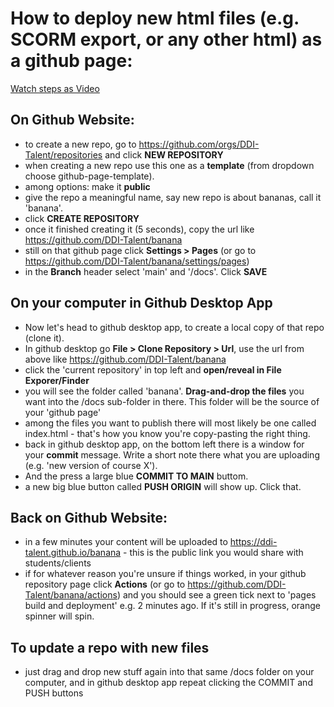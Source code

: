 # How to deploy new html files (e.g. SCORM export, or any other html) as a github page:

[Watch steps as Video](https://media.ed.ac.uk/media/t/1_goj3rwr6)

## On Github Website:

- to create a new repo, go to https://github.com/orgs/DDI-Talent/repositories and click **NEW REPOSITORY**
- when creating a new repo use this one as a **template** (from dropdown choose github-page-template). 
- among options: make it **public**
- give the repo a meaningful name, say new repo is about bananas, call it 'banana'. 
- click **CREATE REPOSITORY**
- once it finished creating it (5 seconds), copy the url like https://github.com/DDI-Talent/banana
- still on that github page click **Settings > Pages** (or go to https://github.com/DDI-Talent/banana/settings/pages)
- in the **Branch** header select 'main' and '/docs'. Click **SAVE**

## On your computer in Github Desktop App
- Now let's head to github desktop app, to create a local copy of that repo (clone it).
- In github desktop go **File > Clone Repository > Url**, use the url from above like https://github.com/DDI-Talent/banana
- click the 'current repository' in top left and **open/reveal in File Exporer/Finder**
- you will see the folder called 'banana'. **Drag-and-drop the files** you want into the /docs sub-folder in there. This folder will be the source of your 'github page'
- among the files you want to publish there will most likely be one called index.html - that's how you know you're copy-pasting the right thing.
- back in github desktop app, on the bottom left there is a window for your **commit** message. Write a short note there what you are uploading (e.g. 'new version of course X').
- And the press a large blue **COMMIT TO MAIN** buttom.
- a new big blue button called **PUSH ORIGIN** will show up. Click that.

## Back on Github Website:

- in a few minutes your content will be uploaded to https://ddi-talent.github.io/banana - this is the public link you would share with students/clients
- if for whatever reason you're unsure if things worked, in your github repository page click **Actions** (or go to https://github.com/DDI-Talent/banana/actions) and you should see a green tick next to 'pages build and deployment' e.g. 2 minutes ago. If it's still in progress, orange spinner will spin.


## To update a repo with new files

- just drag and drop new stuff again into that same /docs folder on your computer, and in github desktop app repeat clicking the COMMIT and PUSH buttons
